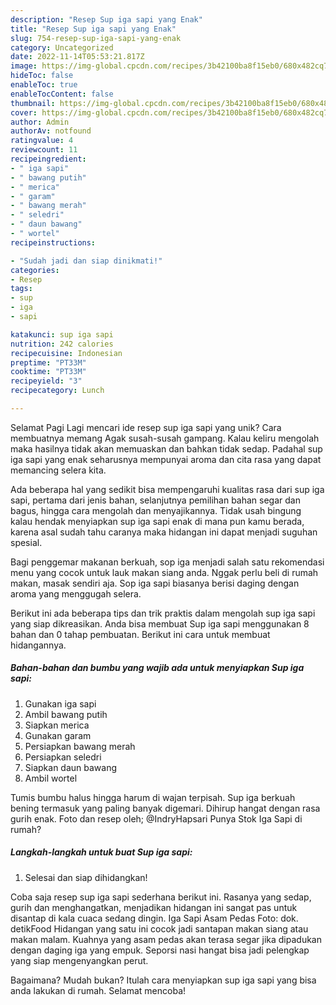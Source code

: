 ```yaml
---
description: "Resep Sup iga sapi yang Enak"
title: "Resep Sup iga sapi yang Enak"
slug: 754-resep-sup-iga-sapi-yang-enak
category: Uncategorized
date: 2022-11-14T05:53:21.817Z
image: https://img-global.cpcdn.com/recipes/3b42100ba8f15eb0/680x482cq70/sup-iga-sapi-foto-resep-utama.jpg
hideToc: false
enableToc: true
enableTocContent: false
thumbnail: https://img-global.cpcdn.com/recipes/3b42100ba8f15eb0/680x482cq70/sup-iga-sapi-foto-resep-utama.jpg
cover: https://img-global.cpcdn.com/recipes/3b42100ba8f15eb0/680x482cq70/sup-iga-sapi-foto-resep-utama.jpg
author: Admin
authorAv: notfound
ratingvalue: 4
reviewcount: 11
recipeingredient:
- " iga sapi"
- " bawang putih"
- " merica"
- " garam"
- " bawang merah"
- " seledri"
- " daun bawang"
- " wortel"
recipeinstructions:

- "Sudah jadi dan siap dinikmati!"
categories:
- Resep
tags:
- sup
- iga
- sapi

katakunci: sup iga sapi 
nutrition: 242 calories
recipecuisine: Indonesian
preptime: "PT33M"
cooktime: "PT33M"
recipeyield: "3"
recipecategory: Lunch

---
```



Selamat Pagi Lagi mencari ide resep sup iga sapi yang unik? Cara membuatnya memang Agak susah-susah gampang. Kalau keliru mengolah maka hasilnya tidak akan memuaskan dan bahkan tidak sedap. Padahal sup iga sapi yang enak seharusnya mempunyai aroma dan cita rasa yang dapat memancing selera kita.


Ada beberapa hal yang sedikit bisa mempengaruhi kualitas rasa dari sup iga sapi, pertama dari jenis bahan, selanjutnya pemilihan bahan segar dan bagus, hingga cara mengolah dan menyajikannya. Tidak usah bingung kalau hendak menyiapkan sup iga sapi enak di mana pun kamu berada, karena asal sudah tahu caranya maka hidangan ini dapat menjadi suguhan spesial.

Bagi penggemar makanan berkuah, sop iga menjadi salah satu rekomendasi menu yang cocok untuk lauk makan siang anda. Nggak perlu beli di rumah makan, masak sendiri aja. Sop iga sapi biasanya berisi daging dengan aroma yang menggugah selera.


Berikut ini ada beberapa tips dan trik praktis dalam mengolah sup iga sapi yang siap dikreasikan. Anda bisa membuat Sup iga sapi menggunakan 8 bahan dan 0 tahap pembuatan. Berikut ini cara untuk membuat hidangannya.

<!--inarticleads1-->

##### Bahan-bahan dan bumbu yang wajib ada untuk menyiapkan Sup iga sapi:

1. Gunakan  iga sapi
1. Ambil  bawang putih
1. Siapkan  merica
1. Gunakan  garam
1. Persiapkan  bawang merah
1. Persiapkan  seledri
1. Siapkan  daun bawang
1. Ambil  wortel


Tumis bumbu halus hingga harum di wajan terpisah. Sup iga berkuah bening termasuk yang paling banyak digemari. Dihirup hangat dengan rasa gurih enak. Foto dan resep oleh; @IndryHapsari Punya Stok Iga Sapi di rumah? 

<!--inarticleads2-->

##### Langkah-langkah untuk buat Sup iga sapi:


1. Selesai dan siap dihidangkan!

Coba saja resep sup iga sapi sederhana berikut ini. Rasanya yang sedap, gurih dan menghangatkan, menjadikan hidangan ini sangat pas untuk disantap di kala cuaca sedang dingin. Iga Sapi Asam Pedas Foto: dok. detikFood Hidangan yang satu ini cocok jadi santapan makan siang atau makan malam. Kuahnya yang asam pedas akan terasa segar jika dipadukan dengan daging iga yang empuk. Seporsi nasi hangat bisa jadi pelengkap yang siap mengenyangkan perut. 

Bagaimana? Mudah bukan? Itulah cara menyiapkan sup iga sapi yang bisa anda lakukan di rumah. Selamat mencoba!
